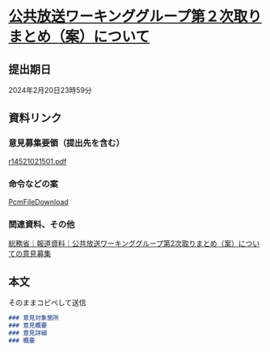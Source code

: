 # [公共放送ワーキンググループ第２次取りまとめ（案）について](https://public-comment.e-gov.go.jp/servlet/Public?CLASSNAME=PCMMSTDETAIL&id=145210215&Mode=0)

## 提出期日

2024年2月20日23時59分

## 資料リンク

### 意見募集要領（提出先を含む）

[r14521021501.pdf](chrome-extension://oemmndcbldboiebfnladdacbdfmadadm/https://public-comment.e-gov.go.jp/servlet/PcmFileDownload?seqNo=0000267731)

### 命令などの案

[PcmFileDownload](chrome-extension://oemmndcbldboiebfnladdacbdfmadadm/https://public-comment.e-gov.go.jp/servlet/PcmFileDownload?seqNo=0000267732)

### 関連資料、その他

[総務省｜報道資料｜公共放送ワーキンググループ第2次取りまとめ（案）についての意見募集](https://www.soumu.go.jp/menu_news/s-news/01ryutsu07_02000276.html)

## 本文

そのままコピペして送信

```markdown
### 意見対象箇所
### 意見概要
### 意見詳細
### 概要
```
